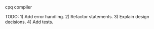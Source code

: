 cpq compiler

TODO:
	1) Add error handling.
	2) Refactor statements.
	3) Explain design decisions.
	4) Add tests.
